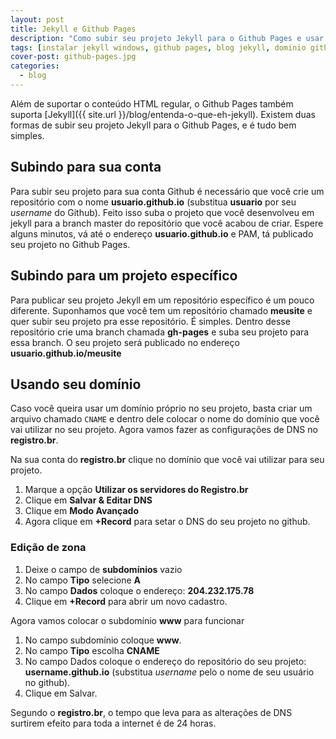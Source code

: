 ```yaml
---
layout: post
title: Jekyll e Github Pages
description: "Como subir seu projeto Jekyll para o Github Pages e usar seu próprio domínio nele."
tags: [instalar jekyll windows, github pages, blog jekyll, dominio github pages, subir projeto]
cover-post: github-pages.jpg
categories:
  - blog
---
```


Além de suportar o conteúdo HTML regular, o Github Pages também suporta [Jekyll]({{ site.url }}/blog/entenda-o-que-eh-jekyll). Existem duas formas de subir seu projeto Jekyll para o Github Pages, e é tudo bem simples.

## Subindo para sua conta

Para subir seu projeto para sua conta Github é necessário que você crie um repositório com o nome **usuario.github.io** (substitua **usuario** por seu *username* do Github). Feito isso suba o projeto que você desenvolveu em jekyll para a branch master do repositório que você acabou de criar. Espere alguns minutos, vá até o endereço **usuario.github.io** e PAM, tá publicado seu projeto no Github Pages.

## Subindo para um projeto específico

Para publicar seu projeto Jekyll em um repositório específico é um pouco diferente. Suponhamos que você tem um repositório chamado **meusite** e quer subir seu projeto pra esse repositório. É simples. Dentro desse repositório crie uma branch chamada **gh-pages** e suba seu projeto para essa branch. O seu projeto será publicado no endereço **usuario.github.io/meusite**

## Usando seu domínio

Caso você queira usar um domínio próprio no seu projeto, basta criar um arquivo chamado `CNAME` e dentro dele colocar o nome do domínio que você vai utilizar no seu projeto. Agora vamos fazer as configurações de DNS no **registro.br**.

Na sua conta do **registro.br** clique no domínio que você vai utilizar para seu projeto.

1. Marque a opção **Utilizar os servidores do Registro.br**
2. Clique em **Salvar & Editar DNS**
3. Clique em **Modo Avançado**
4. Agora clique em **+Record** para setar o DNS do seu projeto no github.

### Edição de zona

1. Deixe o campo de **subdomínios** vazio
2. No campo **Tipo** selecione **A**
3. No campo **Dados** coloque o endereço: **204.232.175.78**
4. Clique em **+Record** para abrir um novo cadastro.

Agora vamos colocar o subdomínio **www** para funcionar

1. No campo subdomínio coloque **www**.
2. No campo **Tipo** escolha **CNAME**
3. No campo Dados coloque o endereço do repositório do seu projeto: **username.github.io** (substitua *username* pelo o nome de seu usuário no github).
4. Clique em Salvar.

Segundo o **registro.br**, o tempo que leva para as alterações de DNS surtirem efeito para toda a internet é de 24 horas.

